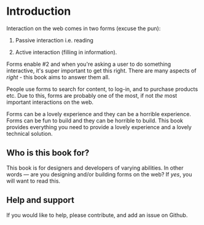 # Introduction

Interaction on the web comes in two forms (excuse the pun):

1. Passive interaction i.e. reading

2. Active interaction (filling in information).

Forms enable #2 and when you're asking a user to do something interactive, it's super important to get this right. There are many aspects of *right* - this book aims to answer them all.

People use forms to search for content, to log-in, and to purchase products etc. Due to this, forms are probably one of the most, if not *the* most important interactions on the web.

Forms can be a lovely experience and they can be a horrible experience. Forms can be fun to build and they can be horrible to build. This book provides everything you need to provide a lovely experience and a lovely technical solution.

## Who is this book for?

This book is for designers and developers of varying abilities. In other words &mdash; are you designing and/or building forms on the web? If *yes*, you will want to read this.

## Help and support

If you would like to help, please contribute, and add an issue on Github.
